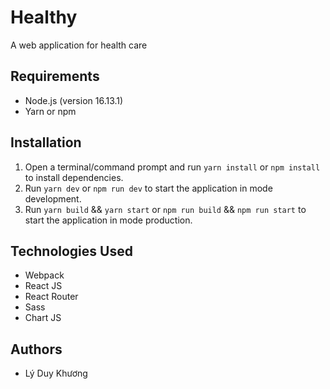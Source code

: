 # Healthy

A web application for health care

## Requirements

- Node.js (version 16.13.1)
- Yarn or npm

## Installation

1. Open a terminal/command prompt and run `yarn install` or `npm install` to install dependencies.
2. Run `yarn dev` or `npm run dev` to start the application in mode development.
3. Run `yarn build` && `yarn start` or `npm run build` && `npm run start` to start the application in mode production.

## Technologies Used

- Webpack
- React JS
- React Router
- Sass
- Chart JS

## Authors

- Lý Duy Khương
